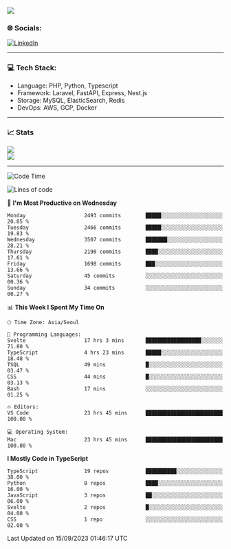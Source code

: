<!--[![](https://visitcount.itsvg.in/api?id=jin-wk&icon=7&color=12)](https://visitcount.itsvg.in)-->
<!--[![Hits](https://hits.seeyoufarm.com/api/count/incr/badge.svg?url=https%3A%2F%2Fgithub.com%2Fjin-wk&count_bg=%235F625C&title_bg=%23555555&icon=github.svg&icon_color=%23E7E7E7&title=Hits&edge_flat=false)](https://hits.seeyoufarm.com)-->
![](https://komarev.com/ghpvc/?username=jin-wk&color=lightgrey&style=for-the-badge)

### 🌐 Socials:
[![LinkedIn](https://img.shields.io/badge/LinkedIn-%230077B5.svg?logo=linkedin&logoColor=white)](https://linkedin.com/in/jinwook-lee-242625241) 

---

### 💻 Tech Stack:
  - Language: PHP, Python, Typescript
  - Framework: Laravel, FastAPI, Express, Nest.js
  - Storage: MySQL, ElasticSearch, Redis
  - DevOps: AWS, GCP, Docker

---

### 📈 Stats
![](https://github-readme-stats.vercel.app/api?username=jin-wk&theme=dark&hide_border=true&include_all_commits=true&count_private=true)<br/>
![](https://github-readme-streak-stats.herokuapp.com/?user=jin-wk&theme=dark&hide_border=true)<br/>

---

<!--START_SECTION:waka-->
![Code Time](http://img.shields.io/badge/Code%20Time-746%20hrs%2029%20mins-blue)

![Lines of code](https://img.shields.io/badge/From%20Hello%20World%20I%27ve%20Written-2.5%20million%20lines%20of%20code-blue)

📅 **I'm Most Productive on Wednesday** 

```text
Monday                   2493 commits        █████░░░░░░░░░░░░░░░░░░░░   20.05 % 
Tuesday                  2466 commits        █████░░░░░░░░░░░░░░░░░░░░   19.83 % 
Wednesday                3507 commits        ███████░░░░░░░░░░░░░░░░░░   28.21 % 
Thursday                 2190 commits        ████░░░░░░░░░░░░░░░░░░░░░   17.61 % 
Friday                   1698 commits        ███░░░░░░░░░░░░░░░░░░░░░░   13.66 % 
Saturday                 45 commits          ░░░░░░░░░░░░░░░░░░░░░░░░░   00.36 % 
Sunday                   34 commits          ░░░░░░░░░░░░░░░░░░░░░░░░░   00.27 % 
```


📊 **This Week I Spent My Time On** 

```text
🕑︎ Time Zone: Asia/Seoul

💬 Programming Languages: 
Svelte                   17 hrs 3 mins       ██████████████████░░░░░░░   71.80 % 
TypeScript               4 hrs 23 mins       █████░░░░░░░░░░░░░░░░░░░░   18.48 % 
TSQL                     49 mins             █░░░░░░░░░░░░░░░░░░░░░░░░   03.47 % 
CSS                      44 mins             █░░░░░░░░░░░░░░░░░░░░░░░░   03.13 % 
Bash                     17 mins             ░░░░░░░░░░░░░░░░░░░░░░░░░   01.25 % 

🔥 Editors: 
VS Code                  23 hrs 45 mins      █████████████████████████   100.00 % 

💻 Operating System: 
Mac                      23 hrs 45 mins      █████████████████████████   100.00 % 
```

**I Mostly Code in TypeScript** 

```text
TypeScript               19 repos            ██████████░░░░░░░░░░░░░░░   38.00 % 
Python                   8 repos             ████░░░░░░░░░░░░░░░░░░░░░   16.00 % 
JavaScript               3 repos             ██░░░░░░░░░░░░░░░░░░░░░░░   06.00 % 
Svelte                   2 repos             █░░░░░░░░░░░░░░░░░░░░░░░░   04.00 % 
CSS                      1 repo              ░░░░░░░░░░░░░░░░░░░░░░░░░   02.00 % 
```




 Last Updated on 15/09/2023 01:46:17 UTC
<!--END_SECTION:waka-->

